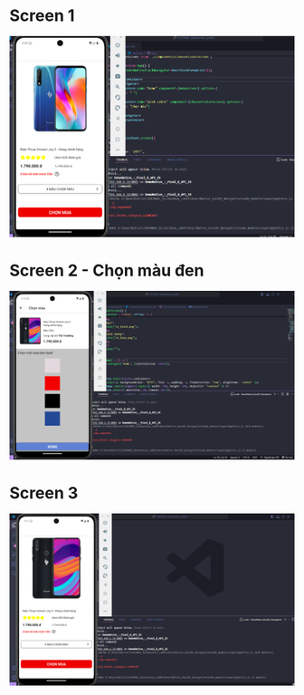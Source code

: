 # Screen 1
![Uploading image.png…](ReactNative_Buoi05_Navigation/screen1.png)
# Screen 2 - Chọn màu đen
![Uploading image.png…](ReactNative_Buoi05_Navigation/screen2.png)
# Screen 3
![Uploading image.png…](ReactNative_Buoi05_Navigation/screen3.png)
